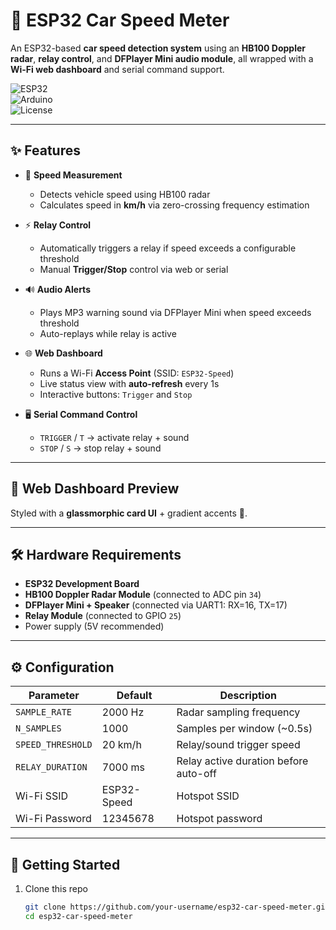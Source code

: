 # 🚗 ESP32 Car Speed Meter

An ESP32-based **car speed detection system** using an **HB100 Doppler radar**, **relay control**, and **DFPlayer Mini audio module**, all wrapped with a **Wi-Fi web dashboard** and serial command support.

![ESP32](https://img.shields.io/badge/ESP32-Powered-blue?logo=espressif)  
![Arduino](https://img.shields.io/badge/Arduino-IDE-green?logo=arduino)  
![License](https://img.shields.io/badge/License-MIT-yellow)

---

## ✨ Features

- 📡 **Speed Measurement**  
  - Detects vehicle speed using HB100 radar  
  - Calculates speed in **km/h** via zero-crossing frequency estimation  

- ⚡ **Relay Control**  
  - Automatically triggers a relay if speed exceeds a configurable threshold  
  - Manual **Trigger/Stop** control via web or serial  

- 🔊 **Audio Alerts**  
  - Plays MP3 warning sound via DFPlayer Mini when speed exceeds threshold  
  - Auto-replays while relay is active  

- 🌐 **Web Dashboard**  
  - Runs a Wi-Fi **Access Point** (SSID: `ESP32-Speed`)  
  - Live status view with **auto-refresh** every 1s  
  - Interactive buttons: `Trigger` and `Stop`  

- 🖥 **Serial Command Control**  
  - `TRIGGER` / `T` → activate relay + sound  
  - `STOP` / `S` → stop relay + sound  

---

## 📸 Web Dashboard Preview


Styled with a **glassmorphic card UI** + gradient accents 🎨.

---

## 🛠 Hardware Requirements

- **ESP32 Development Board**  
- **HB100 Doppler Radar Module** (connected to ADC pin `34`)  
- **DFPlayer Mini + Speaker** (connected via UART1: RX=16, TX=17)  
- **Relay Module** (connected to GPIO `25`)  
- Power supply (5V recommended)

---

## ⚙️ Configuration

| Parameter           | Default     | Description                           |
|---------------------|-------------|---------------------------------------|
| `SAMPLE_RATE`       | 2000 Hz     | Radar sampling frequency              |
| `N_SAMPLES`         | 1000        | Samples per window (~0.5s)            |
| `SPEED_THRESHOLD`   | 20 km/h     | Relay/sound trigger speed             |
| `RELAY_DURATION`    | 7000 ms     | Relay active duration before auto-off |
| Wi-Fi SSID          | ESP32-Speed | Hotspot SSID                          |
| Wi-Fi Password      | 12345678    | Hotspot password                      |

---

## 🚀 Getting Started

1. Clone this repo  
   ```bash
   git clone https://github.com/your-username/esp32-car-speed-meter.git
   cd esp32-car-speed-meter
